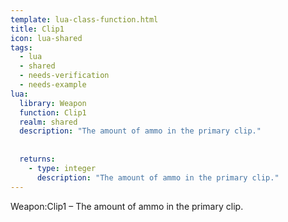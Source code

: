 ```yaml
---
template: lua-class-function.html
title: Clip1
icon: lua-shared
tags:
  - lua
  - shared
  - needs-verification
  - needs-example
lua:
  library: Weapon
  function: Clip1
  realm: shared
  description: "The amount of ammo in the primary clip."
  
  
  returns:
    - type: integer
      description: "The amount of ammo in the primary clip."
---
```


<div class="lua__search__keywords">
Weapon:Clip1 &#x2013; The amount of ammo in the primary clip.
</div>
